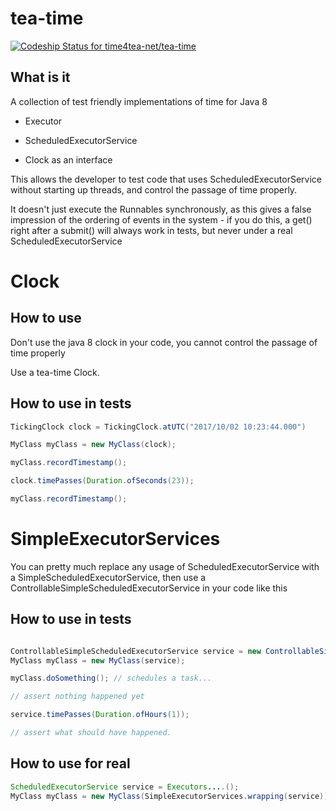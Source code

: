 # tea-time

[ ![Codeship Status for time4tea-net/tea-time](https://app.codeship.com/projects/dddf5cb0-e3f8-0134-b021-7a2224107979/status?branch=master)](https://app.codeship.com/projects/206081)

## What is it

A collection of test friendly implementations of time for Java 8

* Executor
* ScheduledExecutorService

* Clock as an interface

This allows the developer to test code that uses ScheduledExecutorService without starting up threads,
and control the passage of time properly.

It doesn't just execute the Runnables synchronously, as this gives a false impression
of the ordering of events in the system - if you do this, a get() right after a submit() will always
work in tests, but never under a real ScheduledExecutorService

# Clock

## How to use 

Don't use the java 8 clock in your code, you cannot control the passage of time properly

Use a tea-time Clock.

## How to use in tests

```java
TickingClock clock = TickingClock.atUTC("2017/10/02 10:23:44.000")

MyClass myClass = new MyClass(clock);

myClass.recordTimestamp();

clock.timePasses(Duration.ofSeconds(23));

myClass.recordTimestamp();

```


# SimpleExecutorServices

You can pretty much replace any usage of ScheduledExecutorService with a SimpleScheduledExecutorService,
then use a ControllableSimpleScheduledExecutorService in your code like this

## How to use in tests


```java

ControllableSimpleScheduledExecutorService service = new ControllableSimpleScheduledExecutorService();
MyClass myClass = new MyClass(service);

myClass.doSomething(); // schedules a task...

// assert nothing happened yet

service.timePasses(Duration.ofHours(1));

// assert what should have happened.

```

## How to use for real

```java
ScheduledExecutorService service = Executors....();
MyClass myClass = new MyClass(SimpleExecutorServices.wrapping(service));
```



